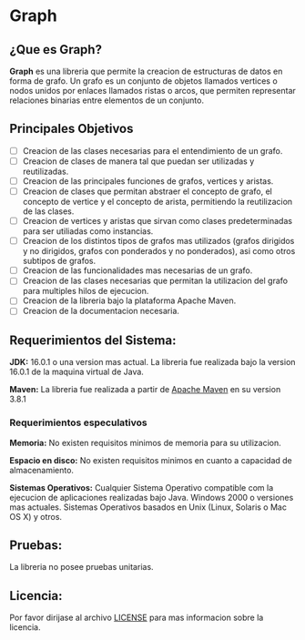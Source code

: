 # Graph

## ¿Que es Graph?
									
**Graph** es una libreria que permite la creacion de estructuras de datos en forma de grafo. Un grafo es un conjunto 
de objetos llamados vertices o nodos unidos por enlaces llamados ristas o arcos, que permiten representar relaciones 
binarias entre elementos de un conjunto.
		
## Principales Objetivos

- [ ] Creacion de las clases necesarias para el entendimiento de un grafo.
- [ ] Creacion de clases de manera tal que puedan ser utilizadas y reutilizadas.
- [ ] Creacion de las principales funciones de grafos, vertices y aristas.
- [ ] Creacion de clases que permitan abstraer el concepto de grafo, el concepto de 
vertice y el concepto de arista, permitiendo la reutilizacion de las clases. 
- [ ] Creacion de vertices y aristas que sirvan como clases predeterminadas para ser utiliadas como instancias.
- [ ] Creacion de los distintos tipos de grafos mas utilizados (grafos dirigidos y no dirigidos, grafos con 
ponderados y no ponderados), asi como otros subtipos de grafos.
- [ ] Creacion de las funcionalidades mas necesarias de un grafo.
- [ ] Creacion de las clases necesarias que permitan la utilizacion del grafo para multiples hilos de ejecucion.
- [ ] Creacion de la libreria bajo la plataforma Apache Maven.
- [ ] Creacion de la documentacion necesaria.
		
## Requerimientos del Sistema:

**JDK:**
16.0.1 o una version mas actual.
La libreria fue realizada bajo la version 16.0.1 de la maquina virtual de Java.

**Maven:**
La libreria fue realizada a partir de [Apache Maven](https://maven.apache.org/) en su version 3.8.1	

### Requerimientos especulativos

**Memoria:**
No existen requisitos minimos de memoria para su utilizacion.

**Espacio en disco:**
No existen requisitos minimos en cuanto a capacidad de almacenamiento.

**Sistemas Operativos:**
Cualquier Sistema Operativo compatible com la ejecucion de aplicaciones realizadas bajo Java.
Windows 2000 o versiones mas actuales.
Sistemas Operativos basados en Unix (Linux, Solaris o Mac OS X) y otros.
		
## Pruebas:
		
La libreria no posee pruebas unitarias.
		
## Licencia:

Por favor dirijase al archivo [LICENSE](LICENSE) para mas informacion sobre la licencia.
